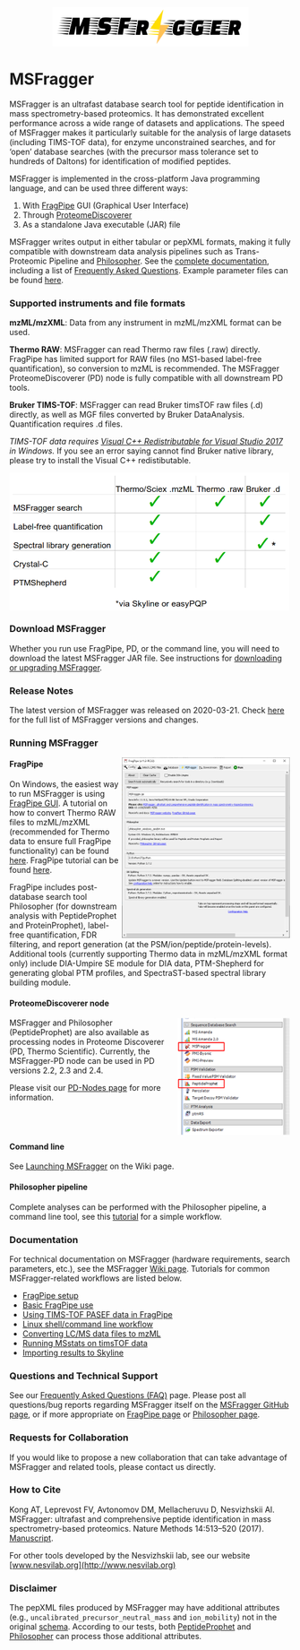 <div align="center">
<img src="images/msfragger-logo.png" width="350px"/>
</div>

# MSFragger

MSFragger is an ultrafast database search tool for peptide identification in mass spectrometry-based proteomics. It has demonstrated excellent performance across a wide range of datasets and applications. The speed of MSFragger makes it particularly suitable for the analysis of large datasets (including TIMS-TOF data), for enzyme unconstrained searches, and for ‘open’ database searches (with the precursor mass tolerance set to hundreds of Daltons) for identification of modified peptides.

MSFragger is implemented in the cross-platform Java programming language, and can be used three different ways:

1. With [FragPipe](https://fragpipe.nesvilab.org) GUI (Graphical User Interface)
2. Through [ProteomeDiscoverer](https://www.nesvilab.org/PD-Nodes/)
3. As a standalone Java executable (JAR) file

MSFragger writes output in either tabular or pepXML formats, making it fully compatible with downstream data analysis pipelines such as Trans-Proteomic Pipeline and [Philosopher](https://nesvilab.github.io/philosopher/).  See the [complete documentation](https://github.com/Nesvilab/MSFragger/wiki), including a list of [Frequently Asked Questions](https://github.com/Nesvilab/MSFragger/wiki/Frequently-Asked-Questions). Example parameter files can be found [here](https://github.com/Nesvilab/MSFragger/tree/master/parameter_files).

### Supported instruments and file formats  
**mzML/mzXML**: Data from any instrument in mzML/mzXML format can be used.

**Thermo RAW**: MSFragger can read Thermo raw files (.raw) directly. FragPipe has limited support for RAW files (no MS1-based label-free quantification), so conversion to mzML is recommended. The MSFragger ProteomeDiscoverer (PD) node is fully compatible with all downstream PD tools.     

**Bruker TIMS-TOF**: MSFragger can read Bruker timsTOF raw files (.d) directly, as well as MGF files converted by Bruker DataAnalysis. Quantification requires .d files.

_TIMS-TOF data requires [Visual C++ Redistributable for Visual Studio 2017](https://aka.ms/vs/16/release/VC_redist.x64.exe) in Windows._ If you see an error saying cannot find Bruker native library, please try to install the Visual C++ redistibutable.

<img src="https://raw.githubusercontent.com/Nesvilab/MSFragger/master/images/workflow_support.png" width="500px" align="middle"/>

### Download MSFragger 
Whether you run use FragPipe, PD, or the command line, you will need to download the latest MSFragger JAR file. See instructions for [downloading or upgrading MSFragger](https://github.com/Nesvilab/MSFragger/wiki/Preparing-MSFragger#Downloading-MSFragger).

### Release Notes
The latest version of MSFragger was released on 2020-03-21.
Check [here](CHANGELOG.md) for the full list of MSFragger versions and changes.

### Running MSFragger
<img src="images/fragpipe_plain.PNG" width="300px" hspace="3px" align="right"/>

#### FragPipe
On Windows, the easiest way to run MSFragger is using [FragPipe GUI](https://fragpipe.nesvilab.org). A tutorial on how to convert Thermo RAW files to mzML/mzXML (recommended for Thermo data to ensure full FragPipe functionality) can be found [here](tutorial_convert.md). FragPipe tutorial can be found [here](tutorial_fragpipe.md). 

FragPipe includes post-database search tool Philosopher (for downstream analysis with PeptideProphet and ProteinProphet), label-free quantification, FDR filtering, and report generation (at the PSM/ion/peptide/protein-levels). Additional tools (currently supporting Thermo data in mzML/mzXML format only) include DIA-Umpire SE module for DIA data, PTM-Shepherd for generating global PTM profiles, and SpectraST-based spectral library building module.  

#### ProteomeDiscoverer node
<img src="https://raw.githubusercontent.com/Nesvilab/PD-Nodes/master/fig3.png" width="200px" hspace="3px" align="right"/>
MSFragger and Philosopher (PeptideProphet) are also available as processing nodes in Proteome Discoverer (PD, Thermo Scientific). Currently, the MSFragger-PD node can be used in PD versions 2.2, 2.3 and 2.4.

Please visit our [PD-Nodes page](https://www.nesvilab.org/PD-Nodes/) for more information.
<br><br><br><br>

#### Command line
See [Launching MSFragger](https://github.com/Nesvilab/MSFragger/wiki/Launching-MSFragger) on the Wiki page.


#### Philosopher pipeline
Complete analyses can be performed with the Philosopher pipeline, a command line tool, see this [tutorial](https://github.com/Nesvilab/philosopher/wiki/Simple-Data-Analysis) for a simple workflow.

### Documentation
For technical documentation on MSFragger (hardware requirements, search parameters, etc.), see the MSFragger [Wiki page](https://github.com/Nesvilab/MSFragger/wiki). Tutorials for common MSFragger-related workflows are listed below.

- [FragPipe setup](https://msfragger.nesvilab.org/tutorial_setup_fragpipe.html)
- [Basic FragPipe use](https://msfragger.nesvilab.org/tutorial_fragpipe.html)
- [Using TIMS-TOF PASEF data in FragPipe](https://msfragger.nesvilab.org/tutorial_fragpipe_pasef.html)
- [Linux shell/command line workflow](https://msfragger.nesvilab.org/tutorial_linux.html)
- [Converting LC/MS data files to mzML](https://msfragger.nesvilab.org/tutorial_convert.html)
- [Running MSstats on timsTOF data](https://msfragger.nesvilab.org/tutorial_msstats.html)
- [Importing results to Skyline](https://msfragger.nesvilab.org/tutorial_pasef_skyline.html)


### Questions and Technical Support
See our [Frequently Asked Questions (FAQ)](https://github.com/Nesvilab/MSFragger/wiki/Frequently-Asked-Questions) page.
Please post all questions/bug reports regarding MSFragger itself on the [MSFragger GitHub page](https://github.com/Nesvilab/MSFragger), or if more appropriate on [FragPipe page](https://github.com/Nesvilab/FragPipe) or [Philosopher page](https://github.com/Nesvilab/philosopher).

### Requests for Collaboration
If you would like to propose a new collaboration that can take advantage of MSFragger and related tools, please contact us directly. 

### How to Cite
Kong AT, Leprevost FV, Avtonomov DM, Mellacheruvu D, Nesvizhskii AI. MSFragger: ultrafast and comprehensive peptide identification in mass spectrometry-based proteomics. Nature Methods 14:513–520 (2017). [Manuscript](https://www.nature.com/articles/nmeth.4256). 

For other tools developed by the Nesvizhskii lab, see our website [www.nesvilab.org](http://www.nesvilab.org)


### Disclaimer
The pepXML files produced by MSFragger may have additional attributes (e.g., `uncalibrated_precursor_neutral_mass` and `ion_mobility`) not in the original [schema](http://sashimi.sourceforge.net/schema_revision/pepXML/pepXML_v118.xsd). According to our tests, both [PeptideProphet](http://peptideprophet.sourceforge.net/) and [Philosopher](https://philosopher.nesvilab.org/) can process those additional attributes.
